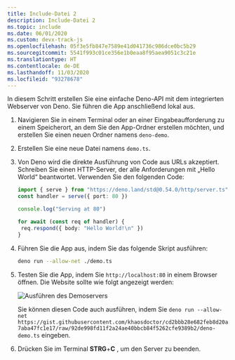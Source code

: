 ```yaml
---
title: Include-Datei 2
description: Include-Datei 2
ms.topic: include
ms.date: 06/01/2020
ms.custom: devx-track-js
ms.openlocfilehash: 05f3e5fb847e7589e41d041736c986dce0bc5b29
ms.sourcegitcommit: 5541f993c01ce356e1b0eaa8f95aea9051c3c21e
ms.translationtype: HT
ms.contentlocale: de-DE
ms.lasthandoff: 11/03/2020
ms.locfileid: "93278678"
---
```

In diesem Schritt erstellen Sie eine einfache Deno-API mit dem integrierten Webserver von Deno. Sie führen die App anschließend lokal aus.

1. Navigieren Sie in einem Terminal oder an einer Eingabeaufforderung zu einem Speicherort, an dem Sie den App-Ordner erstellen möchten, und erstellen Sie einen neuen Ordner namens `deno-demo`.

1. Erstellen Sie eine neue Datei namens `demo.ts`.
1. Von Deno wird die direkte Ausführung von Code aus URLs akzeptiert. Schreiben Sie einen HTTP-Server, der alle Anforderungen mit „Hello World“ beantwortet. Verwenden Sie den folgenden Code:

    ```typescript
    import { serve } from "https://deno.land/std@0.54.0/http/server.ts"
    const handler = serve({ port: 80 })

    console.log("Serving at 80")

    for await (const req of handler) {
     req.respond({ body: "Hello World!\n" })
    }
    ```

1. Führen Sie die App aus, indem Sie das folgende Skript ausführen:

    ```bash
    deno run --allow-net ./demo.ts
    ```

1. Testen Sie die App, indem Sie `http://localhost:80` in einem Browser öffnen. Die Website sollte wie folgt angezeigt werden:

    ![Ausführen des Demoservers](../../media/deploy-azure/deno-hello-world.png)

    Sie können diesen Code auch ausführen, indem Sie `deno run --allow-net https://gist.githubusercontent.com/khaosdoctor/cd2bbb28e682feb8d20a7aba47fc1e17/raw/92de998fd11f2a24ae40bbcb84f5262cfe9389b2/deno-demo.ts` eingeben.

1. Drücken Sie im Terminal **STRG**+**C** , um den Server zu beenden.
